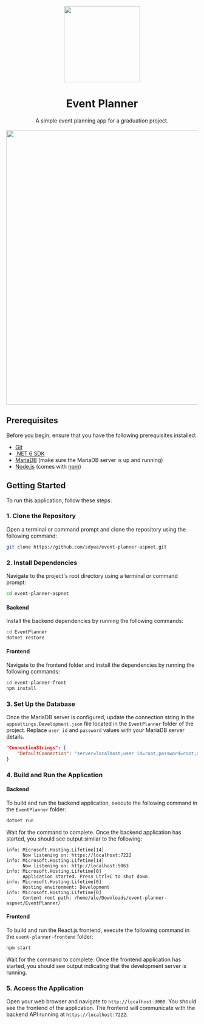 <p align="center">
<img src="https://github.com/sdywa/event-planner-aspnet/assets/73535285/9ed5978b-a9b1-46c8-9fdb-e6979890a69a" width="200" />
<h1 align="center">Event Planner</h1>
<div align="center">A simple event planning app for a graduation project.</div>
<div align="center">
    <br />
    <a href="https://www.youtube.com/embed/JqYuK6JN8K4">
        <img src="https://i.imgur.com/NbP3aY2.png" width="720" />
    </a>
</div>
</p>

## Prerequisites
Before you begin, ensure that you have the following prerequisites installed:
- [Git](https://git-scm.com/downloads)
- [.NET 6 SDK](https://dotnet.microsoft.com/en-us/download/dotnet/6.0)
- [MariaDB](https://mariadb.org/download) (make sure the MariaDB server is up and running)
- [Node.js](https://nodejs.org/en/download) (comes with [npm](https://www.npmjs.com))

## Getting Started
To run this application, follow these steps:
### 1. Clone the Repository
Open a terminal or command prompt and clone the repository using the following command:
```bash
git clone https://github.com/sdywa/event-planner-aspnet.git
```
### 2. Install Dependencies
Navigate to the project's root directory using a terminal or command prompt:
```bash
cd event-planner-aspnet
```
#### Backend
Install the backend dependencies by running the following commands:
```bash
cd EventPlanner
dotnet restore
```
#### Frontend
Navigate to the frontend folder and install the dependencies by running the following commands:
```bash
cd event-planner-front
npm install
```
### 3. Set Up the Database
Once the MariaDB server is configured, update the connection string in the `appsettings.Development.json` file located in the `EventPlanner` folder of the project. Replace `user id` and `password` values with your MariaDB server details.
```json
"ConnectionStrings": {
    "DefaultConnection": "server=localhost;user id=root;password=root;database=planner.mariadb"
}
```
### 4. Build and Run the Application
#### Backend
To build and run the backend application, execute the following command in the `EventPlanner` folder:
```bash
dotnet run
```
Wait for the command to complete. Once the backend application has started, you should see output similar to the following:
```vbnet
info: Microsoft.Hosting.Lifetime[14]
      Now listening on: https://localhost:7222
info: Microsoft.Hosting.Lifetime[14]
      Now listening on: http://localhost:5063
info: Microsoft.Hosting.Lifetime[0]
      Application started. Press Ctrl+C to shut down.
info: Microsoft.Hosting.Lifetime[0]
      Hosting environment: Development
info: Microsoft.Hosting.Lifetime[0]
      Content root path: /home/ale/Downloads/event-planner-aspnet/EventPlanner/
```
#### Frontend
To build and run the React.js frontend, execute the following command in the `event-planner-frontend` folder:
```bash
npm start
```
Wait for the command to complete. Once the frontend application has started, you should see output indicating that the development server is running.
### 5. Access the Application
Open your web browser and navigate to `http://localhost:3000`. You should see the frontend of the application. The frontend will communicate with the backend API running at `https://localhost:7222`.

